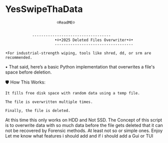 # YesSwipeThaData

                           ☺ReadME☺


                -----------------------------------
					      •☺•2025 Deleted Files Overwriter•☺•
					      -----------------------------------
					 
	•For industrial-strength wiping, tools like shred, dd, or srm are recommended.
					 
• That said, here’s a basic Python implementation that overwrites a file's space before deletion.

🛡 How This Works:

    It fills free disk space with random data using a temp file.

    The file is overwritten multiple times.

    Finally, the file is deleted.
					 

At this time this only works on HDD and Not SSD. The Concept of this script is to overwrite data with so much data before the file gets deleted that it can not be recovered by Forensic methods. At least not so or simple ones. Enjoy Let me know what features i should add and if i should add a Gui or TUI
